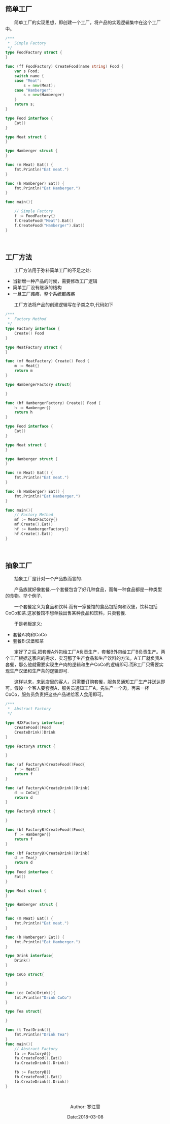 ## 简单工厂

&emsp;&emsp;简单工厂的实现思想，即创建一个工厂，将产品的实现逻辑集中在这个工厂中。<br>

```go
/***
 *	Simple Factory
 */
type FoodFactory struct {
}

func (ff FoodFactory) CreateFood(name string) Food {
	var s Food;
	switch name {
	case "Meat":
		s = new(Meat);
	case "Hamberger":
		s = new(Hamberger)
	}
	return s;
}

type Food interface {
	Eat()
}

type Meat struct {
}

type Hamberger struct {
}

func (m Meat) Eat() {
	fmt.Println("Eat meat.")
}

func (h Hamberger) Eat() {
	fmt.Println("Eat Hamberger.")
}

func main(){

	// Simple Factory
	f := FoodFactory{}
	f.CreateFood("Meat").Eat()
	f.CreateFood("Hamberger").Eat()
}
```

<br>

## 工厂方法

&emsp;&emsp;工厂方法用于弥补简单工厂的不足之处:<br>

* 当新增一种产品的时候，需要修改工厂逻辑<br>
* 简单工厂没有继承的结构<br>
* 一旦工厂瘫痪，整个系统都瘫痪<br>

&emsp;&emsp;工厂方法将产品的创建逻辑写在子类之中,代码如下<br>

```go
/***
 *	Factory Method
 */
type Factory interface {
	Create() Food
}

type MeatFactory struct {
}

func (mf MeatFactory) Create() Food {
	m := Meat{}
	return m
}

type HambergerFactory struct{

}

func (hf HambergerFactory) Create() Food {
	h := Hamberger{}
	return h
}

type Food interface {
	Eat()
}

type Meat struct {
}

type Hamberger struct {
}

func (m Meat) Eat() {
	fmt.Println("Eat meat.")
}

func (h Hamberger) Eat() {
	fmt.Println("Eat Hamberger.")
}

func main(){
	// Factory Method
	mf := MeatFactory{}
	mf.Create().Eat()
	hf := HambergerFactory{}
	hf.Create().Eat()
}
```

<br>

## 抽象工厂

&emsp;&emsp;抽象工厂是针对一个产品族而言的.<br>

&emsp;&emsp;产品族就好像套餐.一个套餐包含了好几种食品，而每一种食品都是一种类型的食物。举个例子.<br>

&emsp;&emsp;一个套餐定义为食品和饮料.而有一家餐馆的食品包括肉和汉堡，饮料包括CoCo和茶.这家餐馆不想单独出售某种食品和饮料，只卖套餐.<br>

&emsp;&emsp;于是老板定义:<br>

* 套餐A:肉和CoCo<br>
* 套餐B:汉堡和茶<br>

&emsp;&emsp;定好了之后,把套餐A外包给工厂A负责生产，套餐B外包给工厂B负责生产。两个工厂根据这家店的需求，实习那了生产食品和生产饮料的方法。A工厂就负责A套餐，那么他就需要实现生产肉的逻辑和生产CoCo的逻辑即可.而B工厂只需要实现生产汉堡和生产茶的逻辑即可.<br>

&emsp;&emsp;这样以来，来到店里的客人，只需要订购套餐，服务员通知工厂生产并送达即可。假设一个客人要套餐A，服务员通知工厂A，先生产一个肉，再来一杯CoCo，服务员负责把这些产品递给客人食用即可。<br>

```go
/***
 *	Abstract Factory
 */

type HJXFactory interface{
	CreateFood()Food
	CreateDrink()Drink
}

type FactoryA struct {

}

func (af FactoryA)CreateFood()Food{
	f := Meat{}
	return f
}

func (af FactoryA)CreateDrink()Drink{
	d := CoCo{}
	return d
}

type FactoryB struct {

}

func (bf FactoryB)CreateFood()Food{
	f := Hamberger{}
	return f
}

func (bf FactoryB)CreateDrink()Drink{
	d := Tea{}
	return d
}
type Food interface {
	Eat()
}

type Meat struct {
}

type Hamberger struct {
}

func (m Meat) Eat() {
	fmt.Println("Eat meat.")
}

func (h Hamberger) Eat() {
	fmt.Println("Eat Hamberger.")
}

type Drink interface{
	Drink()
}

type CoCo struct{

}

func (cc CoCo)Drink(){
	fmt.Println("Drink CoCo")
}

type Tea struct{

}

func (t Tea)Drink(){
	fmt.Println("Drink Tea")
}
func main(){
	// Abstract Factory
	fa := FactoryA{}
	fa.CreateFood().Eat()
	fa.CreateDrink().Drink()

	fb := FactoryB{}
	fb.CreateFood().Eat()
	fb.CreateDrink().Drink()
}
```

<br>

<center>

Author: 寒江雪<br>

Date:2018-03-08<br>

</center>